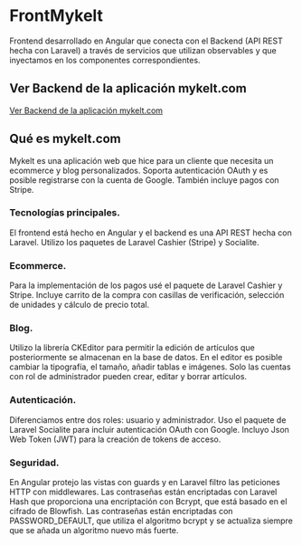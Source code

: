 # FrontMykelt

Frontend desarrollado en Angular que conecta con el Backend (API REST hecha con Laravel) a través de servicios que utilizan observables y que inyectamos en los componentes correspondientes. 

## Ver Backend de la aplicación mykelt.com

<a href="https://github.com/josecortesdev/BackMykelt" target="_blanc"> Ver Backend de la aplicación mykelt.com </a>

## Qué es mykelt.com
Mykelt es una aplicación web que hice para un cliente que necesita un ecommerce y blog personalizados. Soporta autenticación OAuth y es posible registrarse con la cuenta de Google. También incluye pagos con Stripe.

### Tecnologías principales.
El frontend está hecho en Angular y el backend es una API REST hecha con Laravel. Utilizo los paquetes de Laravel Cashier (Stripe) y Socialite.

### Ecommerce.
Para la implementación de los pagos usé el paquete de Laravel Cashier y Stripe. Incluye carrito de la compra con casillas de verificación, selección de unidades y cálculo de precio total.

### Blog.
Utilizo la librería CKEditor para permitir la edición de artículos que posteriormente se almacenan en la base de datos. En el editor es posible cambiar la tipografía, el tamaño, añadir tablas e imágenes. Solo las cuentas con rol de administrador pueden crear, editar y borrar artículos.

### Autenticación.
Diferenciamos entre dos roles: usuario y administrador. Uso el paquete de Laravel Socialite para incluir autenticación OAuth con Google. Incluyo Json Web Token (JWT) para la creación de tokens de acceso.

### Seguridad.
En Angular protejo las vistas con guards y en Laravel filtro las peticiones HTTP con middlewares. Las contraseñas están encriptadas con Laravel Hash que proporciona una encriptación con Bcrypt, que está basado en el cifrado de Blowfish. Las contraseñas están encriptadas con PASSWORD_DEFAULT, que utiliza el algoritmo bcrypt y se actualiza siempre que se añada un algoritmo nuevo más fuerte.

